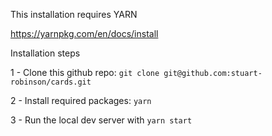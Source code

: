 This installation requires YARN

https://yarnpkg.com/en/docs/install

Installation steps

1 - Clone this github repo: `git clone git@github.com:stuart-robinson/cards.git`

2 - Install required packages: `yarn`

3 - Run the local dev server with `yarn start`

